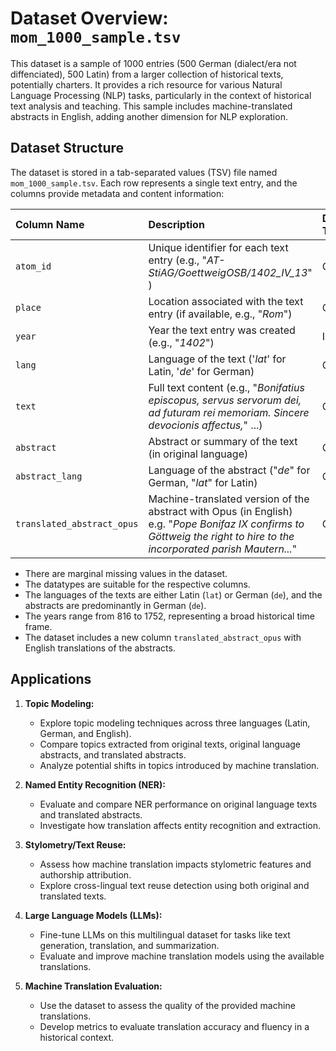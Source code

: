 # Dataset Overview: `mom_1000_sample.tsv`

This dataset is a sample of 1000 entries (500 German (dialect/era not diffenciated), 500 Latin) from a larger collection of historical texts, potentially charters. It provides a rich resource for various Natural Language Processing (NLP) tasks, particularly in the context of historical text analysis and teaching. This sample includes machine-translated abstracts in English, adding another dimension for NLP exploration.

## Dataset Structure

The dataset is stored in a tab-separated values (TSV) file named `mom_1000_sample.tsv`. Each row represents a single text entry, and the columns provide metadata and content information:

| Column Name                   | Description                                                               | Data Type |
| :---------------------------- | :------------------------------------------------------------------------ | :------- |
| `atom_id`                     | Unique identifier for each text entry (e.g., "_AT-StiAG/GoettweigOSB/1402_IV_13_"	)                                    | Object   |
| `place`                       | Location associated with the text entry (if available, e.g., "_Rom_")                    | Object   |
| `year`                        | Year the text entry was created (e.g., "_1402_")                                           | Int64    |
| `lang`                        | Language of the text ('_lat_' for Latin, '_de_' for German)                    | Object   |
| `text`                        | Full text content (e.g., "_Bonifatius episcopus, servus servorum dei, ad futuram rei memoriam. Sincere devocionis affectus,_" ...)                                                           | Object   |
| `abstract`                    | Abstract or summary of the text (in original language)                    | Object   |
| `abstract_lang`               | Language of the abstract ("_de_" for German, "_lat_" for Latin)               | Object   |
| `translated_abstract_opus`    | Machine-translated version of the abstract with Opus (in English) e.g. "_Pope Bonifaz IX confirms to Göttweig the right to hire to the incorporated parish Mautern..._"                | Object   |

* There are marginal missing values in the dataset.
* The datatypes are suitable for the respective columns.
* The languages of the texts are either Latin (`lat`) or German (`de`), and the abstracts are predominantly in German (`de`).
* The years range from 816 to 1752, representing a broad historical time frame.
* The dataset includes a new column `translated_abstract_opus` with English translations of the abstracts.

## Applications

1.  **Topic Modeling:**
    *   Explore topic modeling techniques across three languages (Latin, German, and English).
    *   Compare topics extracted from original texts, original language abstracts, and translated abstracts.
    *   Analyze potential shifts in topics introduced by machine translation.

2.  **Named Entity Recognition (NER):**
    *   Evaluate and compare NER performance on original language texts and translated abstracts.
    *   Investigate how translation affects entity recognition and extraction.

3.  **Stylometry/Text Reuse:**
    *   Assess how machine translation impacts stylometric features and authorship attribution.
    *   Explore cross-lingual text reuse detection using both original and translated texts.

4.  **Large Language Models (LLMs):**
    *   Fine-tune LLMs on this multilingual dataset for tasks like text generation, translation, and summarization.
    *   Evaluate and improve machine translation models using the available translations.

5.  **Machine Translation Evaluation:**
    *   Use the dataset to assess the quality of the provided machine translations.
    *   Develop metrics to evaluate translation accuracy and fluency in a historical context.
